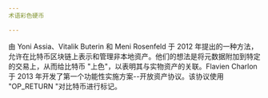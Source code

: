```yaml
---
术语彩色硬币

---
```

由 Yoni Assia、Vitalik Buterin 和 Meni Rosenfeld 于 2012 年提出的一种方法，允许在比特币区块链上表示和管理非本地资产。他们的想法是将元数据附加到特定的交易上，从而给比特币 "上色"，以表明其与实物资产的关联。Flavien Charlon 于 2013 年开发了第一个功能性实施方案--开放资产协议。该协议使用 "OP_RETURN "对比特币进行标记。
